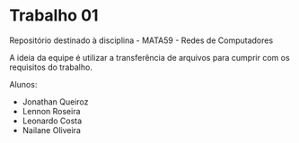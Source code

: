 # Trabalho 01
Repositório destinado à disciplina - MATA59 - Redes de Computadores

A ideia da equipe é utilizar a transferência de arquivos para cumprir com os requisitos do trabalho.

Alunos:
- Jonathan Queiroz
- Lennon Roseira
- Leonardo Costa
- Nailane Oliveira
